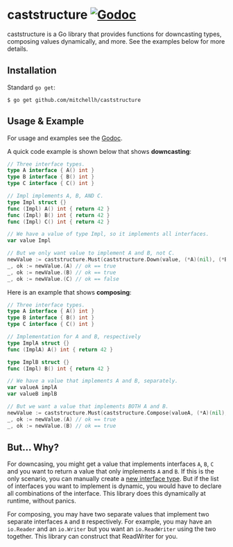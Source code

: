 # caststructure [![Godoc](https://godoc.org/github.com/mitchellh/caststructure?status.svg)](https://godoc.org/github.com/mitchellh/caststructure)

caststructure is a Go library that provides functions for downcasting types,
composing values dynamically, and more. See the examples below for more details.

## Installation

Standard `go get`:

```
$ go get github.com/mitchellh/caststructure
```

## Usage & Example

For usage and examples see the [Godoc](http://godoc.org/github.com/mitchellh/caststructure).

A quick code example is shown below that shows **downcasting**:

```go
// Three interface types.
type A interface { A() int }
type B interface { B() int }
type C interface { C() int }

// Impl implements A, B, AND C.
type Impl struct {}
func (Impl) A() int { return 42 }
func (Impl) B() int { return 42 }
func (Impl) C() int { return 42 }

// We have a value of type Impl, so it implements all interfaces.
var value Impl

// But we only want value to implement A and B, not C.
newValue := caststructure.Must(caststructure.Down(value, (*A)(nil), (*B)(nil)))
_, ok := newValue.(A) // ok == true
_, ok := newValue.(B) // ok == true
_, ok := newValue.(C) // ok == false
```

Here is an example that shows **composing**:

```go
// Three interface types.
type A interface { A() int }
type B interface { B() int }
type C interface { C() int }

// Implementation for A and B, respectively
type ImplA struct {}
func (ImplA) A() int { return 42 }

type ImplB struct {}
func (Impl) B() int { return 42 }

// We have a value that implements A and B, separately.
var valueA implA
var valueB implB

// But we want a value that implements BOTH A and B.
newValue := caststructure.Must(caststructure.Compose(valueA, (*A)(nil), valueB, (*B)(nil)))
_, ok := newValue.(A) // ok == true
_, ok := newValue.(B) // ok == true
```

## But... Why?

For downcasing, you might get a value that implements interfaces `A`, `B`, `C` and you
want to return a value that only implements `A` and `B`. If this is the only
scenario, you can manually create a [new interface type](https://play.golang.org/p/Sgn7MhsyrXt).
But if the list of interfaces you want to implement is dynamic, you would
have to declare all combinations of the interface. This library does this
dynamically at runtime, without panics.

For composing, you may have two separate values that implement two separate
interfaces `A` and `B` respectively. For example, you may have an `io.Reader`
and an `io.Writer` but you want an `io.ReadWriter` using the two together.
This library can construct that ReadWriter for you.
